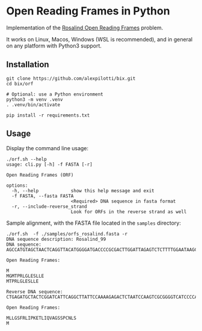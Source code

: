 # Open Reading Frames in Python

Implementation of the
[Rosalind Open Reading Frames](https://rosalind.info/problems/orf/) problem.

It works on Linux, Macos, Windows (WSL is recommended), and in general on any
platform with Python3 support.

## Installation

```console
git clone https://github.com/alexpilotti/bix.git
cd bix/orf

# Optional: use a Python environment
python3 -m venv .venv
. .venv/bin/activate

pip install -r requirements.txt
```

## Usage

Display the command line usage:

```console
./orf.sh --help
usage: cli.py [-h] -f FASTA [-r]

Open Reading Frames (ORF)

options:
  -h, --help            show this help message and exit
  -f FASTA, --fasta FASTA
                        <Required> DNA sequence in fasta format
  -r, --include-reverse_strand
                        Look for ORFs in the reverse strand as well
  ```

  Sample alignment, with the FASTA file located in the `samples` directory:

```console
./orf.sh  -f ./samples/orfs_rosalind.fasta -r
DNA sequence description: Rosalind_99
DNA sequence: AGCCATGTAGCTAACTCAGGTTACATGGGGATGACCCCGCGACTTGGATTAGAGTCTCTTTTGGAATAAGCCTGAATGATCCGAGTAGCATCTCAG

Open Reading Frames:

M
MGMTPRLGLESLLE
MTPRLGLESLLE

Reverse DNA sequence: CTGAGATGCTACTCGGATCATTCAGGCTTATTCCAAAAGAGACTCTAATCCAAGTCGCGGGGTCATCCCCATGTAACCTGAGTTAGCTACATGGCT

Open Reading Frames:

MLLGSFRLIPKETLIQVAGSSPCNLS
M
```
